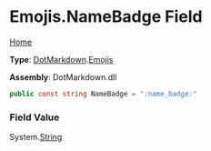 # Emojis\.NameBadge Field

[Home](../../../README.md)

**Type**: [DotMarkdown](../../README.md)\.[Emojis](../README.md)

**Assembly**: DotMarkdown\.dll

```csharp
public const string NameBadge = ":name_badge:"
```

### Field Value

System\.[String](https://docs.microsoft.com/en-us/dotnet/api/system.string)